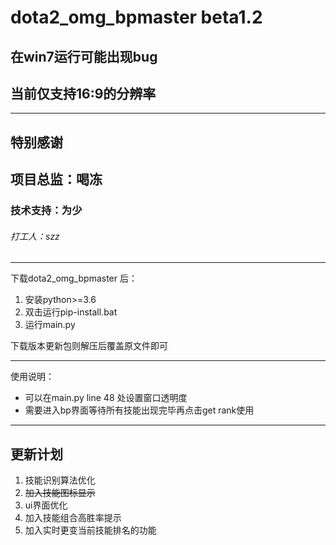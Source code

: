 # dota2_omg_bpmaster beta1.2
## 在win7运行可能出现bug
## 当前仅支持16:9的分辨率
***
## 特别感谢 
## 项目总监：喝冻
### 技术支持：为少
###### 打工人：szz
***
下载dota2_omg_bpmaster 后：
1. 安装python>=3.6
2. 双击运行pip-install.bat
3. 运行main.py

下载版本更新包则解压后覆盖原文件即可
***
使用说明：
* 可以在main.py line 48 处设置窗口透明度
* 需要进入bp界面等待所有技能出现完毕再点击get rank使用
***
## 更新计划
1. 技能识别算法优化
2. ~~加入技能图标显示~~
3. ui界面优化
4. 加入技能组合高胜率提示
5. 加入实时更变当前技能排名的功能


